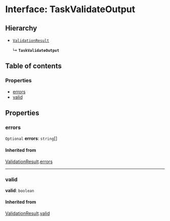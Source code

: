 # Interface: TaskValidateOutput

## Hierarchy

* [`ValidationResult`](/auto-docs/interface/interfaces/ValidationResult.md)

  ↳ **`TaskValidateOutput`**

## Table of contents

### Properties

* [errors](/auto-docs/interface/interfaces/TaskValidateOutput.md#errors)
* [valid](/auto-docs/interface/interfaces/TaskValidateOutput.md#valid)

## Properties

### errors

`Optional` **errors**: `string`\[]

#### Inherited from

[ValidationResult](/auto-docs/interface/interfaces/ValidationResult.md).[errors](/auto-docs/interface/interfaces/ValidationResult.md#errors)

***

### valid

**valid**: `boolean`

#### Inherited from

[ValidationResult](/auto-docs/interface/interfaces/ValidationResult.md).[valid](/auto-docs/interface/interfaces/ValidationResult.md#valid)
